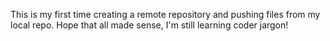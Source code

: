 This is my first time creating a remote repository and pushing files from my local repo. Hope that all made sense, I'm still learning coder jargon!
